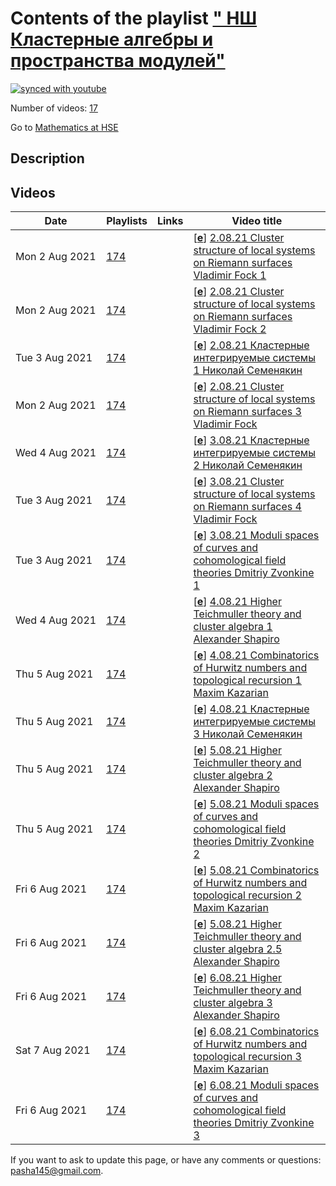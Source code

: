 # Contents of the playlist [" НШ Кластерные алгебры и пространства модулей"](https://www.youtube.com/playlist?list=PLq3E5oubNNoAe9qnH0Z8_ptPP6muL73fj)

[![synced with youtube](https://img.shields.io/github/last-commit/mathphysschool/mathphysschool.github.io/autoupdate1?label=synced%20with%20youtube)](#)

Number of videos: [17](#videos)

Go to [Mathematics at HSE](../README.md)

## Description



## Videos

|Date|Playlists|Links|Video title|
|---|---|---|---|
| Mon&nbsp;2&nbsp;Aug&nbsp;2021 | [174](../playlists/174 "&#34; НШ Кластерные алгебры и пространства модулей&#34;") |  | [[**e**](https://studio.youtube.com/video/6hz6EBBFr5o/edit "Edit")] [2.08.21 Cluster structure of local systems on Riemann surfaces Vladimir Fock 1](https://www.youtube.com/watch?v=6hz6EBBFr5o&list=PLq3E5oubNNoAe9qnH0Z8_ptPP6muL73fj) |
| Mon&nbsp;2&nbsp;Aug&nbsp;2021 | [174](../playlists/174 "&#34; НШ Кластерные алгебры и пространства модулей&#34;") |  | [[**e**](https://studio.youtube.com/video/teu-V_9KlVQ/edit "Edit")] [2.08.21 Cluster structure of local systems on Riemann surfaces Vladimir Fock 2](https://www.youtube.com/watch?v=teu-V_9KlVQ&list=PLq3E5oubNNoAe9qnH0Z8_ptPP6muL73fj) |
| Tue&nbsp;3&nbsp;Aug&nbsp;2021 | [174](../playlists/174 "&#34; НШ Кластерные алгебры и пространства модулей&#34;") |  | [[**e**](https://studio.youtube.com/video/1lnl7RzJnqU/edit "Edit")] [2.08.21 Кластерные интегрируемые системы 1 Николай Семенякин](https://www.youtube.com/watch?v=1lnl7RzJnqU&list=PLq3E5oubNNoAe9qnH0Z8_ptPP6muL73fj) |
| Mon&nbsp;2&nbsp;Aug&nbsp;2021 | [174](../playlists/174 "&#34; НШ Кластерные алгебры и пространства модулей&#34;") |  | [[**e**](https://studio.youtube.com/video/X5npji1x-rk/edit "Edit")] [2.08.21 Cluster structure of local systems on Riemann surfaces 3 Vladimir Fock](https://www.youtube.com/watch?v=X5npji1x-rk&list=PLq3E5oubNNoAe9qnH0Z8_ptPP6muL73fj) |
| Wed&nbsp;4&nbsp;Aug&nbsp;2021 | [174](../playlists/174 "&#34; НШ Кластерные алгебры и пространства модулей&#34;") |  | [[**e**](https://studio.youtube.com/video/EQkjGa_ir34/edit "Edit")] [3.08.21 Кластерные интегрируемые системы 2 Николай Семенякин](https://www.youtube.com/watch?v=EQkjGa_ir34&list=PLq3E5oubNNoAe9qnH0Z8_ptPP6muL73fj) |
| Tue&nbsp;3&nbsp;Aug&nbsp;2021 | [174](../playlists/174 "&#34; НШ Кластерные алгебры и пространства модулей&#34;") |  | [[**e**](https://studio.youtube.com/video/zO4L0u0DsQ8/edit "Edit")] [3.08.21 Cluster structure of local systems on Riemann surfaces 4 Vladimir Fock](https://www.youtube.com/watch?v=zO4L0u0DsQ8&list=PLq3E5oubNNoAe9qnH0Z8_ptPP6muL73fj) |
| Tue&nbsp;3&nbsp;Aug&nbsp;2021 | [174](../playlists/174 "&#34; НШ Кластерные алгебры и пространства модулей&#34;") |  | [[**e**](https://studio.youtube.com/video/OinBvpHlLhg/edit "Edit")] [3.08.21 Moduli spaces of curves and cohomological field theories Dmitriy Zvonkine 1](https://www.youtube.com/watch?v=OinBvpHlLhg&list=PLq3E5oubNNoAe9qnH0Z8_ptPP6muL73fj) |
| Wed&nbsp;4&nbsp;Aug&nbsp;2021 | [174](../playlists/174 "&#34; НШ Кластерные алгебры и пространства модулей&#34;") |  | [[**e**](https://studio.youtube.com/video/rKN0sf_cac0/edit "Edit")] [4.08.21 Higher Teichmuller theory and cluster algebra 1 Alexander Shapiro](https://www.youtube.com/watch?v=rKN0sf_cac0&list=PLq3E5oubNNoAe9qnH0Z8_ptPP6muL73fj) |
| Thu&nbsp;5&nbsp;Aug&nbsp;2021 | [174](../playlists/174 "&#34; НШ Кластерные алгебры и пространства модулей&#34;") |  | [[**e**](https://studio.youtube.com/video/8GgU3TbLpnA/edit "Edit")] [4.08.21 Combinatorics of Hurwitz numbers and topological recursion 1 Maxim Kazarian](https://www.youtube.com/watch?v=8GgU3TbLpnA&list=PLq3E5oubNNoAe9qnH0Z8_ptPP6muL73fj) |
| Thu&nbsp;5&nbsp;Aug&nbsp;2021 | [174](../playlists/174 "&#34; НШ Кластерные алгебры и пространства модулей&#34;") |  | [[**e**](https://studio.youtube.com/video/h3HTFV4-FPw/edit "Edit")] [4.08.21 Кластерные интегрируемые системы 3 Николай Семенякин](https://www.youtube.com/watch?v=h3HTFV4-FPw&list=PLq3E5oubNNoAe9qnH0Z8_ptPP6muL73fj) |
| Thu&nbsp;5&nbsp;Aug&nbsp;2021 | [174](../playlists/174 "&#34; НШ Кластерные алгебры и пространства модулей&#34;") |  | [[**e**](https://studio.youtube.com/video/QZ-xZhHCMeU/edit "Edit")] [5.08.21 Higher Teichmuller theory and cluster algebra 2 Alexander Shapiro](https://www.youtube.com/watch?v=QZ-xZhHCMeU&list=PLq3E5oubNNoAe9qnH0Z8_ptPP6muL73fj) |
| Thu&nbsp;5&nbsp;Aug&nbsp;2021 | [174](../playlists/174 "&#34; НШ Кластерные алгебры и пространства модулей&#34;") |  | [[**e**](https://studio.youtube.com/video/XTd506fXdQA/edit "Edit")] [5.08.21 Moduli spaces of curves and cohomological field theories Dmitriy Zvonkine 2](https://www.youtube.com/watch?v=XTd506fXdQA&list=PLq3E5oubNNoAe9qnH0Z8_ptPP6muL73fj) |
| Fri&nbsp;6&nbsp;Aug&nbsp;2021 | [174](../playlists/174 "&#34; НШ Кластерные алгебры и пространства модулей&#34;") |  | [[**e**](https://studio.youtube.com/video/Y-yuP0EVas8/edit "Edit")] [5.08.21 Combinatorics of Hurwitz numbers and topological recursion 2 Maxim Kazarian](https://www.youtube.com/watch?v=Y-yuP0EVas8&list=PLq3E5oubNNoAe9qnH0Z8_ptPP6muL73fj) |
| Fri&nbsp;6&nbsp;Aug&nbsp;2021 | [174](../playlists/174 "&#34; НШ Кластерные алгебры и пространства модулей&#34;") |  | [[**e**](https://studio.youtube.com/video/kCnMxQNU-IA/edit "Edit")] [5.08.21 Higher Teichmuller theory and cluster algebra 2.5 Alexander Shapiro](https://www.youtube.com/watch?v=kCnMxQNU-IA&list=PLq3E5oubNNoAe9qnH0Z8_ptPP6muL73fj) |
| Fri&nbsp;6&nbsp;Aug&nbsp;2021 | [174](../playlists/174 "&#34; НШ Кластерные алгебры и пространства модулей&#34;") |  | [[**e**](https://studio.youtube.com/video/UQTTInQcz0g/edit "Edit")] [6.08.21 Higher Teichmuller theory and cluster algebra 3 Alexander Shapiro](https://www.youtube.com/watch?v=UQTTInQcz0g&list=PLq3E5oubNNoAe9qnH0Z8_ptPP6muL73fj) |
| Sat&nbsp;7&nbsp;Aug&nbsp;2021 | [174](../playlists/174 "&#34; НШ Кластерные алгебры и пространства модулей&#34;") |  | [[**e**](https://studio.youtube.com/video/fl31zbtkbwc/edit "Edit")] [6.08.21 Combinatorics of Hurwitz numbers and topological recursion 3 Maxim Kazarian](https://www.youtube.com/watch?v=fl31zbtkbwc&list=PLq3E5oubNNoAe9qnH0Z8_ptPP6muL73fj) |
| Fri&nbsp;6&nbsp;Aug&nbsp;2021 | [174](../playlists/174 "&#34; НШ Кластерные алгебры и пространства модулей&#34;") |  | [[**e**](https://studio.youtube.com/video/F8v0-LRV7Cc/edit "Edit")] [6.08.21 Moduli spaces of curves and cohomological field theories Dmitriy Zvonkine 3](https://www.youtube.com/watch?v=F8v0-LRV7Cc&list=PLq3E5oubNNoAe9qnH0Z8_ptPP6muL73fj) |


 If you want to ask to update this page, or have any comments or questions: <pasha145@gmail.com>.
